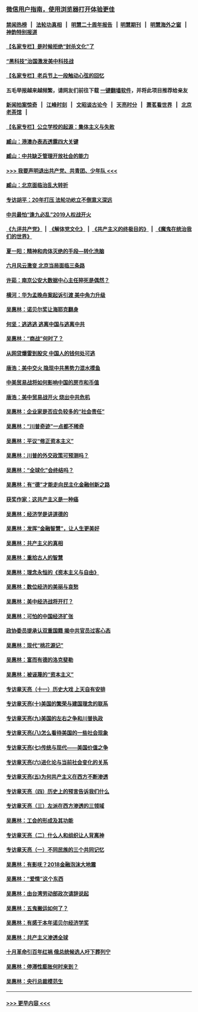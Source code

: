 ### [微信用户指南，使用浏览器打开体验更佳](https://github.com/gfw-breaker/banned-news1/blob/master/indexes/wechat-guide.md?t=0)
#### [禁闻热榜](热点新闻.md?t=0)  &nbsp;&nbsp;|&nbsp;&nbsp; [法轮功真相](https://github.com/gfw-breaker/truth/blob/master/README.md?t=0) &nbsp;&nbsp;|&nbsp;&nbsp; [明慧二十周年报告](https://github.com/gfw-breaker/mh-reports/blob/master/README.md?t=0) &nbsp;&nbsp;|&nbsp;&nbsp;[明慧期刊](https://github.com/gfw-breaker/mh-qikan) &nbsp;&nbsp;|&nbsp;&nbsp; [明慧海外之窗](https://github.com/gfw-breaker/mh-news/blob/master/README.md?t=0) &nbsp;&nbsp;|&nbsp;&nbsp; [神韵特别报道](https://github.com/gfw-breaker/mh-news/blob/master/shenyun.md?t=0)
#### [【名家专栏】是时候拒绝“封杀文化”了](../pages/nsc423/n11814093.md?t=02161344) 
#### [“黑科技”治国激发美中科技战](../pages/nsc423/n11638056.md?t=02161344) 
#### [【名家专栏】老兵节上一段触动心弦的回忆](../pages/nsc423/n11646016.md?t=02161344) 
#### 五毛举报越来越频繁，请网友们前往下载 [一键翻墙软件](https://github.com/gfw-breaker/ssr-accounts)，并将此项目推荐给亲友
#### [新闻拍案惊奇](https://github.com/gfw-breaker/banned-news1/blob/master/pages/link4.md) &nbsp;&nbsp;|&nbsp;&nbsp; [江峰时刻](https://github.com/gfw-breaker/banned-news1/blob/master/pages/link4.md) &nbsp;&nbsp;|&nbsp;&nbsp; [文昭谈古论今](https://github.com/gfw-breaker/banned-news1/blob/master/pages/link4.md) &nbsp;&nbsp;|&nbsp;&nbsp; [天亮时分](https://github.com/gfw-breaker/banned-news1/blob/master/pages/link4.md) &nbsp;&nbsp;|&nbsp;&nbsp; [萧茗看世界](https://github.com/gfw-breaker/banned-news1/blob/master/pages/link4.md) &nbsp;&nbsp;|&nbsp;&nbsp; [北京老茶馆](https://github.com/gfw-breaker/banned-news1/blob/master/pages/link4.md) &nbsp;&nbsp;|&nbsp;&nbsp; 
#### [【名家专栏】公立学校的起源：集体主义与失败](../pages/nsc423/n11601833.md?t=02161344) 
#### [臧山：港澳办表态透露四大关键](../pages/nsc423/n11421628.md?t=02161344) 
#### [臧山：中共缺乏管理开放社会的能力](../pages/nsc423/n11407457.md?t=02161344) 
#### [>>> 我要声明退出共产党、共青团、少年队 <<<](https://github.com/begood0513/goodnews/blob/master/quit/letter.md) 
#### [臧山：北京面临治乱大转折](../pages/nsc423/n11406895.md?t=02161344) 
#### [专访胡平：20年打压 法轮功屹立不倒意义深远](../pages/nsc423/n11398800.md?t=02161344) 
#### [中共最怕“逢九必乱”2019人权战开火](../pages/nsc423/n11385248.md?t=02161344) 
#### [《九评共产党》](https://github.com/begood0513/9ping.md/blob/master/README.md) &nbsp;|&nbsp; [《解体党文化》](../../../../jtdwh.md/blob/master/README.md)  &nbsp;|&nbsp; [《共产主义的终极目的》](../../../../gczydzjmd.md/blob/master/README.md) &nbsp;|&nbsp; [《魔鬼在统治我们的世界》](../../../../mgztzwmdsj.md/blob/master/README.md) 
#### [夏一阳：精神和肉体灭绝的手段—转化洗脑](../pages/nsc423/n11368250.md?t=02161344) 
#### [六月风云激变 北京当局面临三条路](../pages/nsc423/n11313668.md?t=02161344) 
#### [许茹：南京公安大数据中心主任猝死是偶然？](../pages/nsc423/n11064744.md?t=02161344) 
#### [横河：华为孟晚舟案起诉引渡 美中角力升级](../pages/nsc423/n11027230.md?t=02161344) 
#### [吴惠林：诺贝尔奖让海耶克翻身](../pages/nsc423/n10890049.md?t=02161344) 
#### [何坚：逃逃逃 逃离中国与逃离中共](../pages/nsc423/n10592891.md?t=02161344) 
#### [吴惠林：“商战”何时了？](../pages/nsc423/n10573558.md?t=02161344) 
#### [从网贷爆雷到股灾 中国人的钱何处可逃](../pages/nsc423/n10572800.md?t=02161344) 
#### [唐浩：美中交火 隐现中共黑势力混水摸鱼](../pages/nsc423/n10544040.md?t=02161344) 
#### [中美贸易战将如何影响中国的房市和币值](../pages/nsc423/n10543697.md?t=02161344) 
#### [唐浩：美中贸易战开火 烧出中共危机](../pages/nsc423/n10540126.md?t=02161344) 
#### [吴惠林：企业家是否应负较多的“社会责任”](../pages/nsc423/n10535022.md?t=02161344) 
#### [吴惠林：“川普奇迹”一点都不稀奇](../pages/nsc423/n10512808.md?t=02161344) 
#### [吴惠林：平议“修正资本主义”](../pages/nsc423/n10495724.md?t=02161344) 
#### [吴惠林：川普的外交政策可预测吗？](../pages/nsc423/n10462387.md?t=02161344) 
#### [吴惠林：“全球化”会终结吗？](../pages/nsc423/n10452838.md?t=02161344) 
#### [吴惠林：有“德”才能走向民主化金融创新之路](../pages/nsc423/n10432292.md?t=02161344) 
#### [获奖作家：这共产主义是一种癌](../pages/nsc423/n10431541.md?t=02161344) 
#### [吴惠林：经济学是讲道德的](../pages/nsc423/n10398014.md?t=02161344) 
#### [吴惠林：发挥“金融智慧”，让人生更美好](../pages/nsc423/n10375019.md?t=02161344) 
#### [吴惠林：共产主义的真相](../pages/nsc423/n10351394.md?t=02161344) 
#### [吴惠林：重拾古人的智慧](../pages/nsc423/n10337691.md?t=02161344) 
#### [吴惠林：理念永恒的《资本主义与自由》](../pages/nsc423/n10316274.md?t=02161344) 
#### [吴惠林：数位经济的美丽与哀愁](../pages/nsc423/n10292946.md?t=02161344) 
#### [吴惠林：美中经济战将开打？](../pages/nsc423/n10258825.md?t=02161344) 
#### [吴惠林：可怕的中国经济扩张](../pages/nsc423/n10219147.md?t=02161344) 
#### [政协委员提承认双重国籍 揭中共官员过客心态](../pages/nsc423/n10208809.md?t=02161344) 
#### [吴惠林：现代“桃花源记”](../pages/nsc423/n10185234.md?t=02161344) 
#### [吴惠林：富而有德的洛克斐勒](../pages/nsc423/n10142264.md?t=02161344) 
#### [吴惠林：被诬蔑的“资本主义”](../pages/nsc423/n10124816.md?t=02161344) 
#### [专访章天亮（十一）历史大戏 上天自有安排](../pages/nsc423/n10094905.md?t=02161344) 
#### [专访章天亮(十)美国的繁荣与建国理念的联系](../pages/nsc423/n10094899.md?t=02161344) 
#### [专访章天亮(九)美国的左右之争和川普执政](../pages/nsc423/n10094889.md?t=02161344) 
#### [专访章天亮(八)怎么看待美国的一些社会现象](../pages/nsc423/n10094857.md?t=02161344) 
#### [专访章天亮(七)传统与现代——美国价值之争](../pages/nsc423/n10093140.md?t=02161344) 
#### [专访章天亮(六)进化论与当前社会变化的关系](../pages/nsc423/n10092036.md?t=02161344) 
#### [专访章天亮(五)为何共产主义在西方不断渗透](../pages/nsc423/n10083620.md?t=02161344) 
#### [专访章天亮（四）历史上的预言告诉我们什么](../pages/nsc423/n10083606.md?t=02161344) 
#### [专访章天亮（三）左派在西方渗透的三领域](../pages/nsc423/n10081115.md?t=02161344) 
#### [吴惠林：工会的形成及其功能](../pages/nsc423/n10080633.md?t=02161344) 
#### [专访章天亮（二）什么人和组织让人背离神](../pages/nsc423/n10076637.md?t=02161344) 
#### [专访章天亮（一）不同民族的三个共同记忆](../pages/nsc423/n10074188.md?t=02161344) 
#### [吴惠林：有影呒？2018金融泡沫大地震](../pages/nsc423/n10040534.md?t=02161344) 
#### [吴惠林：“爱情”这个东西](../pages/nsc423/n10019423.md?t=02161344) 
#### [吴惠林：由台湾劳动部政次请辞说起](../pages/nsc423/n9979679.md?t=02161344) 
#### [吴惠林：五鬼搬运如何了？](../pages/nsc423/n9925338.md?t=02161344) 
#### [吴惠林：有感于本年诺贝尔经济学奖](../pages/nsc423/n9871883.md?t=02161344) 
#### [吴惠林：共产主义渗透全球](../pages/nsc423/n9812748.md?t=02161344) 
#### [十月革命引百年红祸 俄总统候选人吁下葬列宁](../pages/nsc423/n9810182.md?t=02161344) 
#### [吴惠林：停滞性膨胀何时来到？](../pages/nsc423/n9764136.md?t=02161344) 
#### [吴惠林：央行总裁模范生](../pages/nsc423/n9728134.md?t=02161344) 

----
#### [ >>> 更早内容 <<< ](../indexes/nsc423-earlier.md)
